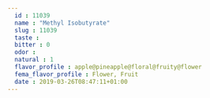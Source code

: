 ```yaml
---
  id : 11039
  name : "Methyl Isobutyrate"
  slug : 11039
  taste : 
  bitter : 0
  odor : 
  natural : 1
  flavor_profile : apple@pineapple@floral@fruity@flower
  fema_flavor_profile : Flower, Fruit
  date : 2019-03-26T08:47:11+01:00
---
```



